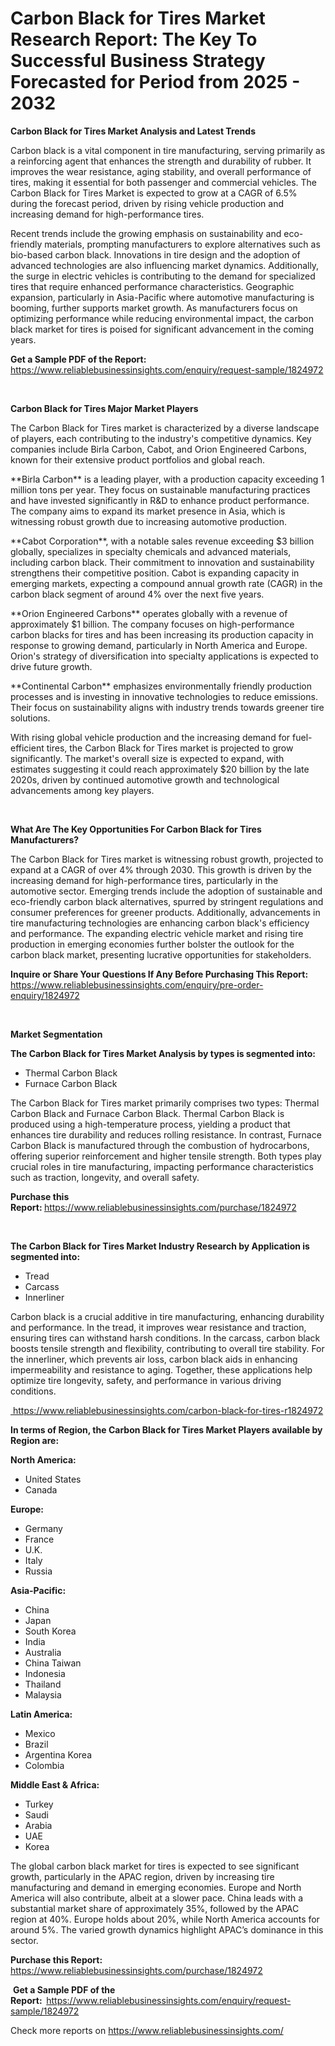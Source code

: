 <p><h1>Carbon Black for Tires Market Research Report: The Key To Successful Business Strategy Forecasted for Period from 2025 - 2032</h1></p><p><strong>Carbon Black for Tires Market Analysis and Latest Trends</strong></p>
<p><p>Carbon black is a vital component in tire manufacturing, serving primarily as a reinforcing agent that enhances the strength and durability of rubber. It improves the wear resistance, aging stability, and overall performance of tires, making it essential for both passenger and commercial vehicles. The Carbon Black for Tires Market is expected to grow at a CAGR of 6.5% during the forecast period, driven by rising vehicle production and increasing demand for high-performance tires. </p><p>Recent trends include the growing emphasis on sustainability and eco-friendly materials, prompting manufacturers to explore alternatives such as bio-based carbon black. Innovations in tire design and the adoption of advanced technologies are also influencing market dynamics. Additionally, the surge in electric vehicles is contributing to the demand for specialized tires that require enhanced performance characteristics. Geographic expansion, particularly in Asia-Pacific where automotive manufacturing is booming, further supports market growth. As manufacturers focus on optimizing performance while reducing environmental impact, the carbon black market for tires is poised for significant advancement in the coming years.</p></p>
<p><strong>Get a Sample PDF of the Report:&nbsp;</strong> <a href="https://www.reliablebusinessinsights.com/enquiry/request-sample/1824972?utm_campaign=2306&utm_medium=2&utm_source=Github&utm_content=ia&utm_term=01042025&utm_id=carbon-black-for-tires">https://www.reliablebusinessinsights.com/enquiry/request-sample/1824972</a></p>
<p>&nbsp;</p>
<p><strong>Carbon Black for Tires Major Market Players</strong></p>
<p><p>The Carbon Black for Tires market is characterized by a diverse landscape of players, each contributing to the industry's competitive dynamics. Key companies include Birla Carbon, Cabot, and Orion Engineered Carbons, known for their extensive product portfolios and global reach.</p><p>**Birla Carbon** is a leading player, with a production capacity exceeding 1 million tons per year. They focus on sustainable manufacturing practices and have invested significantly in R&D to enhance product performance. The company aims to expand its market presence in Asia, which is witnessing robust growth due to increasing automotive production.</p><p>**Cabot Corporation**, with a notable sales revenue exceeding $3 billion globally, specializes in specialty chemicals and advanced materials, including carbon black. Their commitment to innovation and sustainability strengthens their competitive position. Cabot is expanding capacity in emerging markets, expecting a compound annual growth rate (CAGR) in the carbon black segment of around 4% over the next five years.</p><p>**Orion Engineered Carbons** operates globally with a revenue of approximately $1 billion. The company focuses on high-performance carbon blacks for tires and has been increasing its production capacity in response to growing demand, particularly in North America and Europe. Orion's strategy of diversification into specialty applications is expected to drive future growth.</p><p>**Continental Carbon** emphasizes environmentally friendly production processes and is investing in innovative technologies to reduce emissions. Their focus on sustainability aligns with industry trends towards greener tire solutions.</p><p>With rising global vehicle production and the increasing demand for fuel-efficient tires, the Carbon Black for Tires market is projected to grow significantly. The market's overall size is expected to expand, with estimates suggesting it could reach approximately $20 billion by the late 2020s, driven by continued automotive growth and technological advancements among key players.</p></p>
<p>&nbsp;</p>
<p><strong>What Are The Key Opportunities For Carbon Black for Tires Manufacturers?</strong></p>
<p><p>The Carbon Black for Tires market is witnessing robust growth, projected to expand at a CAGR of over 4% through 2030. This growth is driven by the increasing demand for high-performance tires, particularly in the automotive sector. Emerging trends include the adoption of sustainable and eco-friendly carbon black alternatives, spurred by stringent regulations and consumer preferences for greener products. Additionally, advancements in tire manufacturing technologies are enhancing carbon black's efficiency and performance. The expanding electric vehicle market and rising tire production in emerging economies further bolster the outlook for the carbon black market, presenting lucrative opportunities for stakeholders.</p></p>
<p><strong>Inquire or Share Your Questions If Any Before Purchasing This Report:</strong> <a href="https://www.reliablebusinessinsights.com/enquiry/pre-order-enquiry/1824972?utm_campaign=2306&utm_medium=2&utm_source=Github&utm_content=ia&utm_term=01042025&utm_id=carbon-black-for-tires">https://www.reliablebusinessinsights.com/enquiry/pre-order-enquiry/1824972</a></p>
<p>&nbsp;</p>
<p><strong>Market Segmentation</strong></p>
<p><strong>The Carbon Black for Tires Market Analysis by types is segmented into:</strong></p>
<p><ul><li>Thermal Carbon Black</li><li>Furnace Carbon Black</li></ul></p>
<p><p>The Carbon Black for Tires market primarily comprises two types: Thermal Carbon Black and Furnace Carbon Black. Thermal Carbon Black is produced using a high-temperature process, yielding a product that enhances tire durability and reduces rolling resistance. In contrast, Furnace Carbon Black is manufactured through the combustion of hydrocarbons, offering superior reinforcement and higher tensile strength. Both types play crucial roles in tire manufacturing, impacting performance characteristics such as traction, longevity, and overall safety.</p></p>
<p><strong>Purchase this Report:&nbsp;</strong><a href="https://www.reliablebusinessinsights.com/purchase/1824972?utm_campaign=2306&utm_medium=2&utm_source=Github&utm_content=ia&utm_term=01042025&utm_id=carbon-black-for-tires">https://www.reliablebusinessinsights.com/purchase/1824972</a></p>
<p>&nbsp;</p>
<p><strong>The Carbon Black for Tires Market Industry Research by Application is segmented into:</strong></p>
<p><ul><li>Tread</li><li>Carcass</li><li>Innerliner</li></ul></p>
<p><p>Carbon black is a crucial additive in tire manufacturing, enhancing durability and performance. In the tread, it improves wear resistance and traction, ensuring tires can withstand harsh conditions. In the carcass, carbon black boosts tensile strength and flexibility, contributing to overall tire stability. For the innerliner, which prevents air loss, carbon black aids in enhancing impermeability and resistance to aging. Together, these applications help optimize tire longevity, safety, and performance in various driving conditions.</p></p>
<p><a href="https://www.reliablebusinessinsights.com/carbon-black-for-tires-r1824972?utm_campaign=2306&utm_medium=2&utm_source=Github&utm_content=ia&utm_term=01042025&utm_id=carbon-black-for-tires">&nbsp;https://www.reliablebusinessinsights.com/carbon-black-for-tires-r1824972</a></p>
<p><strong>In terms of Region, the Carbon Black for Tires Market Players available by Region are:</strong></p>
<p>
    <p> <strong> North America: </strong>
        <ul>
            <li>United States</li>
            <li>Canada</li>
        </ul>
        </p> 
    <p> <strong> Europe: </strong>
        <ul>
            <li>Germany</li>
            <li>France</li>
            <li>U.K.</li>
            <li>Italy</li>
            <li>Russia</li>
        </ul>
        </p> 
    <p> <strong> Asia-Pacific: </strong>
        <ul>
            <li>China</li>
            <li>Japan</li>
            <li>South Korea</li>
            <li>India</li>
            <li>Australia</li>
            <li>China Taiwan</li>
            <li>Indonesia</li>
            <li>Thailand</li>
            <li>Malaysia</li>
        </ul>
        </p> 
    <p> <strong> Latin America: </strong>
        <ul>
            <li>Mexico</li>
            <li>Brazil</li>
            <li>Argentina Korea</li>
            <li>Colombia</li>
        </ul>
        </p> 
    <p> <strong> Middle East & Africa: </strong>
        <ul>
            <li>Turkey</li>
            <li>Saudi</li>
            <li>Arabia</li>
            <li>UAE</li>
            <li>Korea</li>
        </ul>
    </p>
    </p>
<p><p>The global carbon black market for tires is expected to see significant growth, particularly in the APAC region, driven by increasing tire manufacturing and demand in emerging economies. Europe and North America will also contribute, albeit at a slower pace. China leads with a substantial market share of approximately 35%, followed by the APAC region at 40%. Europe holds about 20%, while North America accounts for around 5%. The varied growth dynamics highlight APAC’s dominance in this sector.</p></p>
<p><strong>Purchase this Report: </strong><a href="https://www.reliablebusinessinsights.com/purchase/1824972?utm_campaign=2306&utm_medium=2&utm_source=Github&utm_content=ia&utm_term=01042025&utm_id=carbon-black-for-tires">https://www.reliablebusinessinsights.com/purchase/1824972</a></p>
<p>&nbsp;<strong>Get a Sample PDF of the Report:&nbsp;&nbsp;</strong><a href="https://www.reliablebusinessinsights.com/enquiry/request-sample/1824972?utm_campaign=2306&utm_medium=2&utm_source=Github&utm_content=ia&utm_term=01042025&utm_id=carbon-black-for-tires">https://www.reliablebusinessinsights.com/enquiry/request-sample/1824972</a></p>
<p><strong></strong></p>
<p>Check more reports on <a href="https://www.reliablebusinessinsights.com/?utm_campaign=2306&utm_medium=2&utm_source=Github&utm_content=ia&utm_term=01042025&utm_id=carbon-black-for-tires">https://www.reliablebusinessinsights.com/</a></p>